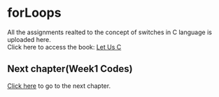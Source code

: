 # forLoops
All the assignments realted to the concept of switches in C language is uploaded here.  
Click here to access the book: [Let Us C](https://github.com/TheCoderAvinash/JKC-Assignments/blob/main/Let%20us%20C%20by%20Yashwant%20Kanetkar.pdf)

## Next chapter(Week1 Codes) 
[Click here](https://github.com/TheCoderAvinash/JKC-Assignments/tree/main/Week1%20Codes) to go to the next chapter.
